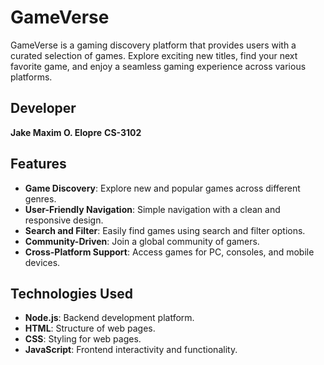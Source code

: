 # GameVerse  
GameVerse is a gaming discovery platform that provides users with a curated selection of games. Explore exciting new titles, find your next favorite game, and enjoy a seamless gaming experience across various platforms.  

## Developer  
**Jake Maxim O. Elopre**
**CS-3102**  

## Features  
- **Game Discovery**: Explore new and popular games across different genres.  
- **User-Friendly Navigation**: Simple navigation with a clean and responsive design.  
- **Search and Filter**: Easily find games using search and filter options.  
- **Community-Driven**: Join a global community of gamers.  
- **Cross-Platform Support**: Access games for PC, consoles, and mobile devices.

## Technologies Used  
- **Node.js**: Backend development platform.  
- **HTML**: Structure of web pages.  
- **CSS**: Styling for web pages.  
- **JavaScript**: Frontend interactivity and functionality.  
